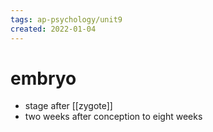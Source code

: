 ```yaml
---
tags: ap-psychology/unit9 
created: 2022-01-04
---
```


# embryo

- stage after [[zygote]]
- two weeks after conception to eight weeks 
